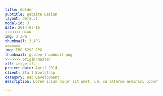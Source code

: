 ```yaml
---
title: Golden
subtitle: Website Design
layout: default
modal-id: 3
date: 2014-07-16
<<<<<<< HEAD
img: 3.JPG
thumbnail: 3.JPG
=======
img: IMG_5298.JPG
thumbnail: golden-thumbnail.png
>>>>>>> origin/master
alt: image-alt
project-date: April 2014
client: Start Bootstrap
category: Web Development
description: Lorem ipsum dolor sit amet, usu cu alterum nominavi lobortis. At duo novum diceret. Tantas apeirian vix et, usu sanctus postulant inciderint ut, populo diceret necessitatibus in vim. Cu eum dicam feugiat noluisse.

---
```


